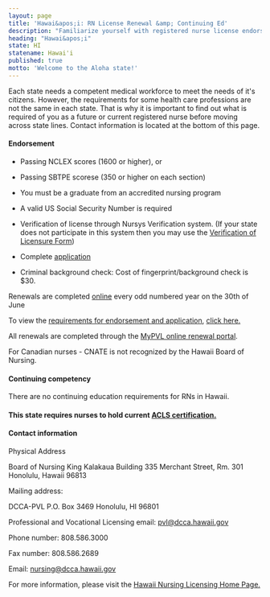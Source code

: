 ```yaml
---
layout: page
title: 'Hawai&apos;i: RN License Renewal &amp; Continuing Ed'
description: "Familiarize yourself with registered nurse license endorsement, renewal, and continuing education in Hawai&apos;i. Stay current in your nursing profession."
heading: "Hawai&apos;i"
state: HI
statename: Hawai'i
published: true
motto: 'Welcome to the Aloha state!'
---
```


Each state needs a competent medical workforce to meet the needs of it's
citizens. However, the requirements for some health care professions are
not the same in each state. That is why it is important to find out what
is required of you as a future or current registered nurse before moving
across state lines. Contact information is located at the bottom of this
page.

#### Endorsement

-   Passing NCLEX scores (1600 or higher), or

-   Passing SBTPE scorese (350 or higher on each section)

-   You must be a graduate from an accredited nursing program

-   A valid US Social Security Number is required

-   Verification of license through Nursys Verification system. (If your
    state does not participate in this system then you may use the
    [Verification of Licensure
    Form](https://cca.hawaii.gov/pvl/files/2013/06/Verification-of-Lic-NSG-03_11.17R.pdf))

-   Complete
    [application](https://cca.hawaii.gov/pvl/boards/nursing/application_publications/)

-   Criminal background check: Cost of fingerprint/background check is
    \$30.

Renewals are completed
[online](https://cca.hawaii.gov/pvl/boards/nursing/) every
odd numbered year on the 30th of June

To view the [requirements for endorsement and
application](https://cca.hawaii.gov/pvl/boards/nursing/application_publications/),
[click
here.](https://cca.hawaii.gov/pvl/boards/nursing/application_publications/)

All renewals are completed through the [MyPVL online
renewal
portal](https://cca.hawaii.gov/pvl/boards/nursing/application_publications/).

For Canadian nurses - CNATE is not recognized by the Hawaii Board of
Nursing.

#### Continuing competency

There are no continuing education requirements for RNs in Hawaii.

#### This state requires nurses to hold current [ACLS certification.](https://www.acls.net/hawaii-acls-pals-bls)

#### Contact information

Physical Address

Board of Nursing
King Kalakaua Building
335 Merchant Street, Rm. 301
Honolulu, Hawaii 96813

Mailing address:

DCCA-PVL
P.O. Box 3469
Honolulu, HI 96801

Professional and Vocational Licensing email: <pvl@dcca.hawaii.gov>

Phone number: 808.586.3000

Fax number: 808.586.2689

Email: <nursing@dcca.hawaii.gov>

For more information, please visit the [Hawaii Nursing Licensing Home
Page.](https://cca.hawaii.gov/pvl/boards/nursing/)
